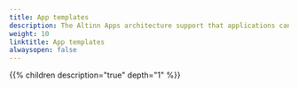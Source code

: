 ```yaml
---
title: App templates
description: The Altinn Apps architecture support that applications can be buildt based on many different framworks/templates. These are the current supported templates
weight: 10
linktitle: App templates
alwaysopen: false
---
```


{{% children description="true" depth="1" %}}
